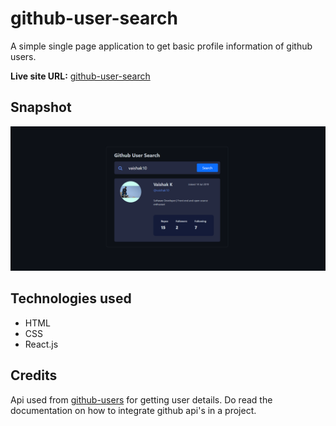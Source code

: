 # github-user-search
A simple single page application to get basic profile information of github users.

**Live site URL:** [github-user-search](https://github-user-search-teal.vercel.app/)
## Snapshot

![github-user-search](github-search-2.PNG)

## Technologies used
- HTML
- CSS
- React.js

## Credits
Api used from [github-users](https://docs.github.com/en/rest/reference/users#get-a-user) for getting user details. Do read the documentation on how to integrate github api's in a project.
